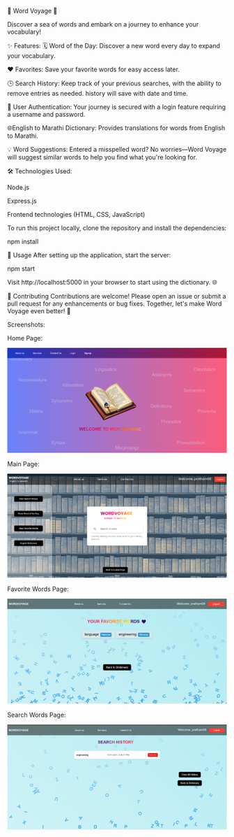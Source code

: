 🌊 Word Voyage 🌊

Discover a sea of words and embark on a journey to enhance your vocabulary!

✨ Features: 
🗓️ Word of the Day: Discover a new word every day to expand your vocabulary.

❤️ Favorites: Save your favorite words for easy access later.

🕒 Search History: Keep track of your previous searches, with the ability to remove entries as needed. history will save with date and time.

🔐 User Authentication: Your journey is secured with a login feature requiring a username and password.

🌐English to Marathi Dictionary: Provides translations for words from English to Marathi.

💡 Word Suggestions: Entered a misspelled word? No worries—Word Voyage will suggest similar words to help you find what you're looking for.

🛠️ Technologies Used:

Node.js

Express.js

Frontend technologies (HTML, CSS, JavaScript)

To run this project locally, clone the repository and install the dependencies:

npm install

🚀 Usage
After setting up the application, start the server:

npm start

Visit http://localhost:5000 in your browser to start using the dictionary. 🌐

🤝 Contributing
Contributions are welcome! Please open an issue or submit a pull request for any enhancements or bug fixes. Together, let's make Word Voyage even better! 🎉

Screenshots: 

Home Page:

![login page](public/images/loginpage.png)

Main Page:

![Home Page Screenshot](public/images/mainpage.png)


Favorite Words Page:

![fav page](public/images/favpage.png)

Search Words Page:

![search page](public/images/searchpage.png)




